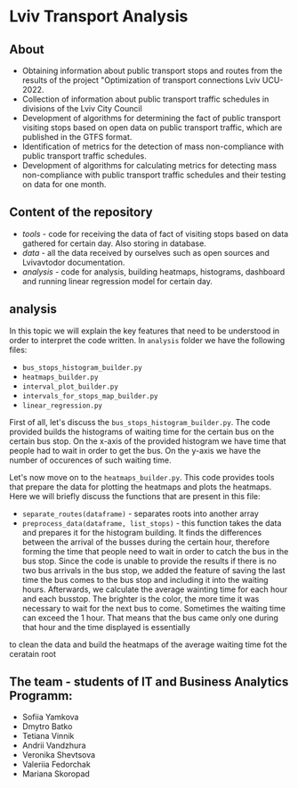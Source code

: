 # Lviv Transport Analysis

## About
- Obtaining information about public transport stops and routes from the results of the project "Optimization of transport connections Lviv UCU-2022.
- Collection of information about public transport traffic schedules in divisions of the Lviv City Council
- Development of algorithms for determining the fact of public transport visiting stops based on open data on public transport traffic, which are published in the GTFS format.
- Identification of metrics for the detection of mass non-compliance with public transport traffic schedules.
- Development of algorithms for calculating metrics for detecting mass non-compliance with public transport traffic schedules and their testing on data for one month.

## Content of the repository
- _tools_ - code for receiving the data of fact of visiting stops based on data gathered for certain day. Also storing in database.
- _data_ - all the data received by ourselves such as open sources and Lvivavtodor documentation.
- _analysis_ - code for analysis, building heatmaps, histograms, dashboard and running linear regression model for certain day.

## analysis
In this topic we will explain the key features that need to be understood in order to interpret the code written. In `analysis` folder we have the following files:
- `bus_stops_histogram_builder.py`
- `heatmaps_builder.py`
- `interval_plot_builder.py`
- `intervals_for_stops_map_builder.py`
- `linear_regression.py`

First of all, let's discuss the `bus_stops_histogram_builder.py`. The code provided builds the histograms of waiting time for the certain bus on the certain bus stop. On the x-axis of the provided histogram we have time that people had to wait in order to get the bus. On the y-axis we have the number of occurences of such waiting time.

Let's now move on to the `heatmaps_builder.py`. This code provides tools that prepare the data for plotting the heatmaps and plots the heatmaps. Here we will briefly discuss the functions that are present in this file:
- `separate_routes(dataframe)` - separates roots into another array
- `preprocess_data(dataframe, list_stops)` - this function takes the data and prepares it for the histogram building. It finds the differences between the arrival of the busses during the certain hour, therefore forming the time that people need to wait in order to catch the bus in the bus stop. Since the code is unable to provide the results if there is no two bus arrivals in the bus stop, we added the feature of saving the last time the bus comes to the bus stop and including it into the waiting hours. Afterwards, we calculate the average wainting time for each hour and each busstop. The brighter is the color, the more time it was necessary to wait for the next bus to come. Sometimes the waiting time can exceed the 1 hour. That means that the bus came only one during that hour and the time displayed is essentially

to clean the data and build the heatmaps of the average waiting time fot the ceratain root 

## The team - students of IT and Business Analytics Programm:
- Sofiia Yamkova
- Dmytro Batko
- Tetiana Vinnik
- Andrii Vandzhura
- Veronika Shevtsova
- Valeriia Fedorchak
- Mariana Skoropad
